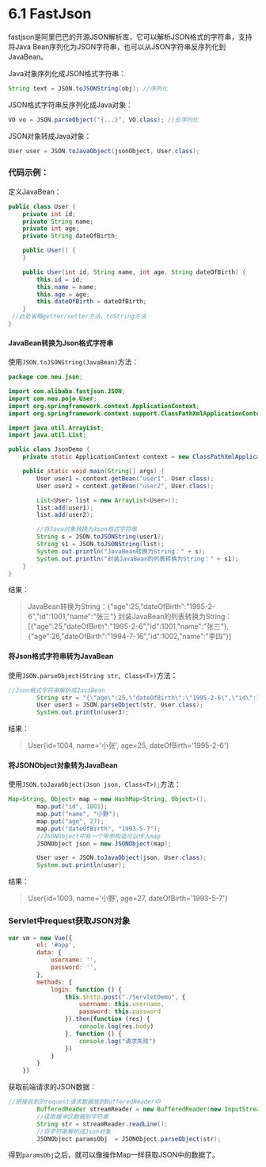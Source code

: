 # 6.1 FastJson

fastjson是阿里巴巴的开源JSON解析库，它可以解析JSON格式的字符串，支持将Java Bean序列化为JSON字符串，也可以从JSON字符串反序列化到JavaBean。



Java对象序列化成JSON格式字符串：

```java
String text = JSON.toJSONString(obj); //序列化
```



JSON格式字符串反序列化成Java对象：

```java
VO vo = JSON.parseObject("{...}", VO.class); //反序列化
```



JSON对象转成Java对象：

```java
User user = JSON.toJavaObject(jsonObject, User.class);
```



### 代码示例：

定义JavaBean：

```java
public class User {
    private int id;
    private String name;
    private int age;
    private String dateOfBirth;

    public User() {
    }

    public User(int id, String name, int age, String dateOfBirth) {
        this.id = id;
        this.name = name;
        this.age = age;
        this.dateOfBirth = dateOfBirth;
    }
 //此处省略getter/setter方法、toString方法 
}
```



#### JavaBean转换为Json格式字符串

使用`JSON.toJSONString(JavaBean)`方法：

```java
package com.neu.json;

import com.alibaba.fastjson.JSON;
import com.neu.pojo.User;
import org.springframework.context.ApplicationContext;
import org.springframework.context.support.ClassPathXmlApplicationContext;

import java.util.ArrayList;
import java.util.List;

public class JsonDemo {
    private static ApplicationContext context = new ClassPathXmlApplicationContext("beans.xml");

    public static void main(String[] args) {
        User user1 = context.getBean("user1", User.class);
        User user2 = context.getBean("user2", User.class);

        List<User> list = new ArrayList<User>();
        list.add(user1);
        list.add(user2);

        //将Java对象转换为Json格式字符串
        String s = JSON.toJSONString(user1);
        String s1 = JSON.toJSONString(list);
        System.out.println("JavaBean转换为String：" + s);
        System.out.println("封装JavaBean的列表转换为String：" + s1);
    }
}
```

结果：

>JavaBean转换为String：{"age":25,"dateOfBirth":"1995-2-6","id":1001,"name":"张三"}
>封装JavaBean的列表转换为String：[{"age":25,"dateOfBirth":"1995-2-6","id":1001,"name":"张三"},{"age":26,"dateOfBirth":"1994-7-16","id":1002,"name":"李四"}]



#### 将Json格式字符串转为JavaBean

使用`JSON.parseObject(String str, Class<T>)`方法：

```java
//Json格式字符串解析成JavaBean
        String str = "{\"age\":25,\"dateOfBirth\":\"1995-2-6\",\"id\":1004,\"name\":\"小张\"}";
        User user3 = JSON.parseObject(str, User.class);
        System.out.println(user3);
```

结果：

>User{id=1004, name='小张', age=25, dateOfBirth='1995-2-6'}



#### 将JSONObject对象转为JavaBean

使用`JSON.toJavaObject(Json json, Class<T>);`方法：

```java
Map<String, Object> map = new HashMap<String, Object>();
        map.put("id", 1003);
        map.put("name", "小野");
        map.put("age", 27);
        map.put("dateOfBirth", "1993-5-7");
        //JSONObject中有一个带参构造可以传入map
        JSONObject json = new JSONObject(map);

        User user = JSON.toJavaObject(json, User.class);
        System.out.println(user);
```

结果：

> User{id=1003, name='小野', age=27, dateOfBirth='1993-5-7'}





### Servlet中request获取JSON对象

```js
var vm = new Vue({
        el: '#app',
        data: {
            username: '',
            password: '',
        },
        methods: {
            login: function () {
                this.$http.post("./ServletDemo", {
                    username: this.username,
                    password: this.password
                }).then(function (res) {
                    console.log(res.body)
                }, function () {
                    console.log("请求失败")
                })
            }
        }
    })
```

获取前端请求的JSON数据：

```java
//把接收到的request请求数据放到BufferedReader中
        BufferedReader streamReader = new BufferedReader(new InputStreamReader(request.getInputStream(), "UTF-8"));
        //读取缓冲区数据到字符串
        String str = streamReader.readLine();
        //将字符串解析成Json对象
        JSONObject paramsObj  = JSONObject.parseObject(str);
```

得到`paramsObj`之后，就可以像操作Map一样获取JSON中的数据了。